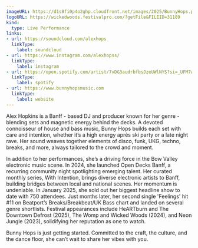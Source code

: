 ```yaml
---
imageURL: https://d1s8fi0p4o2ghp.cloudfront.net/images/2025/BunnyHops.png
logoURL: https://wickedwoods.festivalpro.com/?getFile&FILEID=31189
kind:
  type: Live Performance
links:
- url: https://soundcloud.com/alexhops
  linkType:
    label: soundcloud
- url: https://www.instagram.com/alexhopss/
  linkType:
    label: instagram
- url: https://open.spotify.com/artist/7vDG3audrbfbsJzeUWlNYS?si=_UFM7wtuSpq83yPbO81fIA
  linkType:
    label: spotify
- url: https://www.bunnyhopsmusic.com
  linkType:
    label: website
---
```


Alex Hopkins is a Banff - based DJ and producer known for her genre -blending sets
and magnetic energy behind the decks.
A devoted connoisseur of house and bass music, Bunny Hops builds each set with care and
intention, whether it’s a high energy après ski party or a late night rave. Her sound weaves together elements of disco, funk, UKG, techno, breaks, and more, always tailored to the crowd and moment.

In addition to her performances, she’s a driving force in the Bow Valley electronic music scene. In 2024, she launched Open Decks Banff, a recurring community night spotlighting emerging talent. Her curated monthly series, With Intention, brings diverse electronic artists to Banff, building bridges between local and national scenes.
Her momentum is undeniable. In January 2025, she sold out her biggest headline show to date with 750 attendees. Just months later, her second single 'Feelings' hit #11 on Beatport’s Breaks/Breakbeat/UK Bass chart and landed on several genre shortlists. Festival appearances include HeARTburn and The Downtown Defrost
(2025), The Womp and Wicked Woods (2024), and Neon Jungle (2023), solidifying her reputation as one to watch.

Bunny Hops is just getting started. Committed to the craft, the culture, and the dance floor, she can’t wait to share her vibes with you.
